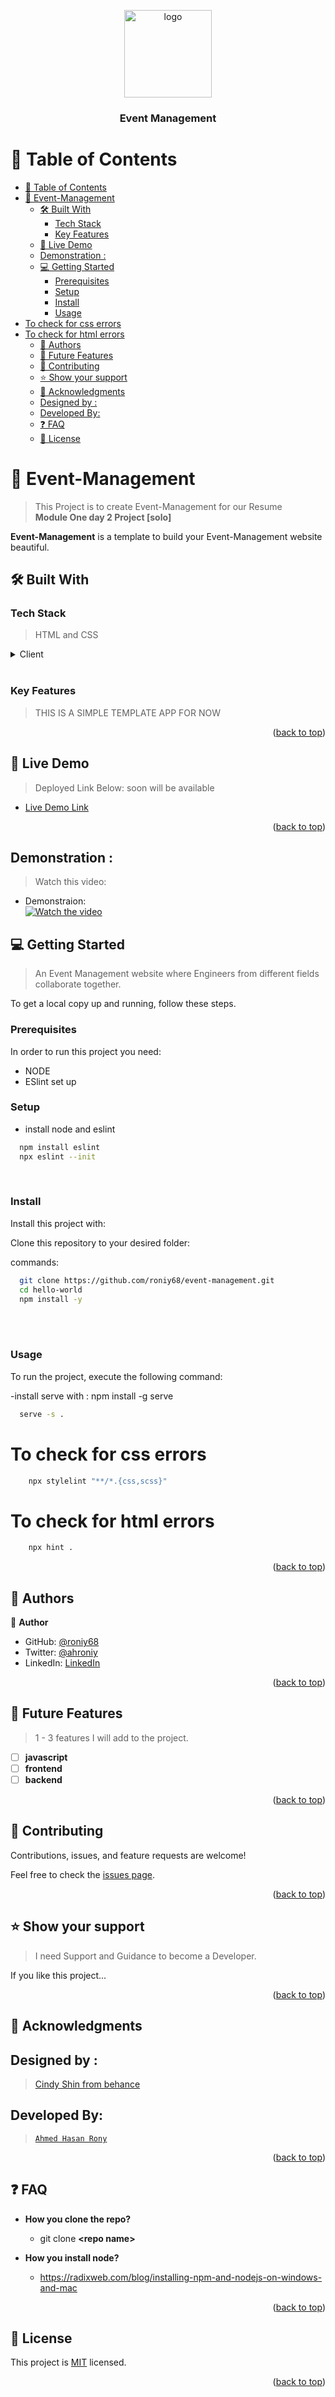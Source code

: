 <a name="readme-top"></a>

<div align="center">

  <img src="images/logo.jpg" alt="logo" width="140"  height="auto" />
  <br/>

  <h3><b>Event Management</b></h3>

</div>

<!-- TABLE OF CONTENTS -->
# 📗 Table of Contents

- [📗 Table of Contents](#-table-of-contents)
- [📖 Event-Management  ](#-event-management--)
  - [🛠 Built With ](#-built-with-)
    - [Tech Stack ](#tech-stack-)
    - [Key Features ](#key-features-)
  - [🚀 Live Demo ](#-live-demo-)
  - [Demonstration :](#demonstration-)
  - [💻 Getting Started ](#-getting-started-)
    - [Prerequisites](#prerequisites)
    - [Setup](#setup)
    - [Install](#install)
    - [Usage](#usage)
- [To check for css errors](#to-check-for-css-errors)
- [To check for html errors](#to-check-for-html-errors)
  - [👥 Authors ](#-authors-)
  - [🔭 Future Features ](#-future-features-)
  - [🤝 Contributing ](#-contributing-)
  - [⭐️ Show your support ](#️-show-your-support-)
  - [🙏 Acknowledgments ](#-acknowledgments-)
  - [Designed by :](#designed-by-)
  - [Developed By:](#developed-by)
  - [❓ FAQ ](#-faq-)
  - [📝 License ](#-license-)

<!-- PROJECT DESCRIPTION -->

# 📖 Event-Management  <a name="about-project"></a>

> This Project is to create Event-Management for our Resume
>       <br><b> Module One day 2 Project [solo]</b>

**Event-Management** is a template to build your Event-Management website beautiful.

## 🛠 Built With <a name="built-with"></a>

### Tech Stack <a name="tech-stack"></a>

>HTML and CSS

<details>
  <summary>Client</summary>
  <ul>
    <li><a href="https://w3school.com/">HTML</a></li>
  </ul>
</details>
<br>

### Key Features <a name="key-features"></a>

> THIS IS A SIMPLE TEMPLATE APP FOR NOW

<p align="right">(<a href="#readme-top">back to top</a>)</p>

<!-- LIVE DEMO -->

## 🚀 Live Demo <a name="live-demo"></a>

> Deployed Link Below: 
>  soon will be available

- [Live Demo Link](https://roniy68.github.io/event-management)
  


<p align="right">(<a href="#readme-top">back to top</a>)</p>

## Demonstration : 

> Watch this video: 
- Demonstraion: <br/>
[![Watch the video](https://media.giphy.com/media/3oz8xNVZFhMdjNnoic/giphy.gif)](https://www.loom.com/share/dca16ee0b02741dd8e9e763f2d3e1c2b)
<!-- GETTING STARTED -->

## 💻 Getting Started <a name="getting-started"></a>

> An Event Management website where Engineers from different fields collaborate together. 

To get a local copy up and running, follow these steps.

### Prerequisites

In order to run this project you need:
  - NODE 
  - ESlint set up

### Setup
- install node and eslint
 

```sh
  npm install eslint
  npx eslint --init
```
<br>


### Install

Install this project with:

Clone this repository to your desired folder:


 commands:

```sh
  git clone https://github.com/roniy68/event-management.git
  cd hello-world
  npm install -y
```
<br><br>

### Usage

To run the project, execute the following command:


-install serve with : npm install -g serve

```sh
  serve -s .
```




# To check for css errors

```sh
    npx stylelint "**/*.{css,scss}"

```
# To check for html errors
```sh
    npx hint .
```


<p align="right">(<a href="#readme-top">back to top</a>)</p>

<!-- AUTHORS -->

## 👥 Authors <a name="authors"></a>


👤 **Author**

- GitHub: [@roniy68](https://github.com/roniy68)
- Twitter: [@ahroniy](https://twitter.com/ahroniy)
- LinkedIn: [LinkedIn](https://linkedin.com/in/ahroniy)



<p align="right">(<a href="#readme-top">back to top</a>)</p>

<!-- FUTURE FEATURES -->

## 🔭 Future Features <a name="future-features"></a>

>  1 - 3 features I will add to the project.

- [ ] **javascript**
- [ ] **frontend**
- [ ] **backend**

<p align="right">(<a href="#readme-top">back to top</a>)</p>

<!-- CONTRIBUTING -->

## 🤝 Contributing <a name="contributing"></a>

Contributions, issues, and feature requests are welcome!

Feel free to check the [issues page](../../issues/).

<p align="right">(<a href="#readme-top">back to top</a>)</p>

<!-- SUPPORT -->

## ⭐️ Show your support <a name="support"></a>

>  I need Support and Guidance to become a Developer.

If you like this project...

<p align="right">(<a href="#readme-top">back to top</a>)</p>

<!-- ACKNOWLEDGEMENTS -->

## 🙏 Acknowledgments <a name="acknowledgements"></a>

## Designed by :
>[Cindy Shin from behance ](https://www.behance.net/adagio07) <br>

## Developed By: 
> [`Ahmed Hasan Rony`](https://www.linkedin.com/in/ahroniy)

<p align="right">(<a href="#readme-top">back to top</a>)</p>

<!-- FAQ (optional) -->

## ❓ FAQ <a name="faq"></a>



- **How you clone the repo?**

  - git clone **\<repo name\>**

- **How you install node?**

  - https://radixweb.com/blog/installing-npm-and-nodejs-on-windows-and-mac

<p align="right">(<a href="#readme-top">back to top</a>)</p>

<!-- LICENSE -->

## 📝 License <a name="license"></a>

This project is [MIT](./LICENSE) licensed.

<p align="right">(<a href="#readme-top">back to top</a>)</p>
